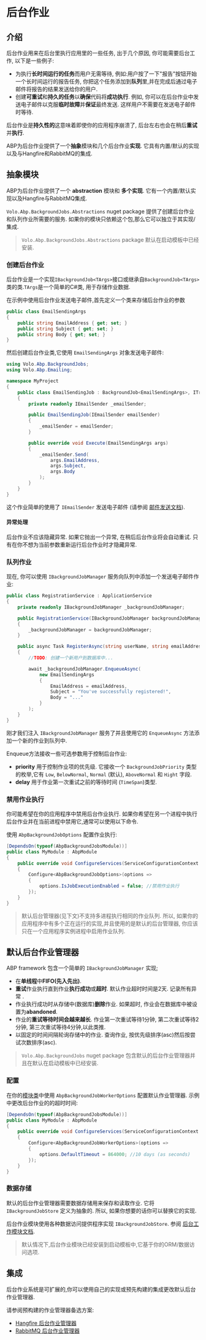 # 后台作业

## 介绍

后台作业用来在后台里执行应用里的一些任务, 出于几个原因, 你可能需要后台工作, 以下是一些例子:

- 为执行**长时间运行的任务**而用户无需等待, 例如:用户按了一下"报告"按钮开始一个长时间运行的报告任务, 你把这个任务添加到**队列**里,并在完成后通过电子邮件将报告的结果发送给你的用户.
- 创建**可重试**和**持久的任务**以**确保**代码将**成功执行**. 例如, 你可以在后台作业中发送电子邮件以克服**临时故障**并**保证**最终发送. 这样用户不需要在发送电子邮件时等待.

后台作业是**持久性的**这意味着即使你的应用程序崩溃了, 后台左右也会在稍后**重试**并**执行**.

ABP为后台作业提供了一个**抽象**模块和几个后台作业**实现**. 它具有内置/默认的实现以及与Hangfire和RabbitMQ的集成.

## 抽象模块

ABP为后台作业提供了一个 **abstraction** 模块和 **多个实现**. 它有一个内置/默认实现以及Hangfire与RabbitMQ集成.

`Volo.Abp.BackgroundJobs.Abstractions` nuget package 提供了创建后台作业和队列作业所需要的服务. 如果你的模块只依赖这个包,那么它可以独立于其实现/集成.

> `Volo.Abp.BackgroundJobs.Abstractions` package 默认在启动模板中已经安装.

### 创建后台作业

后台作业是一个实现`IBackgroundJob<TArgs>`接口或继承自`BackgroundJob<TArgs>`类的类.`TArgs`是一个简单的C#类, 用于存储作业数据.

在示例中使用后台作业发送电子邮件,首先定义一个类来存储后台作业的参数

````csharp
public class EmailSendingArgs
{
    public string EmailAddress { get; set; }
    public string Subject { get; set; }
    public string Body { get; set; }
}
````

然后创建后台作业类,它使用 `EmailSendingArgs` 对象发送电子邮件:

````csharp
using Volo.Abp.BackgroundJobs;
using Volo.Abp.Emailing;

namespace MyProject
{
    public class EmailSendingJob : BackgroundJob<EmailSendingArgs>, ITransientDependency
    {
        private readonly IEmailSender _emailSender;

        public EmailSendingJob(IEmailSender emailSender)
        {
            _emailSender = emailSender;
        }

        public override void Execute(EmailSendingArgs args)
        {
            _emailSender.Send(
                args.EmailAddress,
                args.Subject,
                args.Body
            );
        }
    }
}
````

这个作业简单的使用了 `IEmailSender` 发送电子邮件 (请参阅 [邮件发送文档](Emailing.md)).

#### 异常处理

后台作业不应该隐藏异常. 如果它抛出一个异常, 在稍后后台作业将会自动重试. 只有在你不想为当前参数重新运行后台作业时才隐藏异常.

### 队列作业

现在, 你可以使用 `IBackgroundJobManager` 服务向队列中添加一个发送电子邮件作业:

````csharp
public class RegistrationService : ApplicationService
{
    private readonly IBackgroundJobManager _backgroundJobManager;

    public RegistrationService(IBackgroundJobManager backgroundJobManager)
    {
        _backgroundJobManager = backgroundJobManager;
    }

    public async Task RegisterAsync(string userName, string emailAddress, string password)
    {
        //TODO: 创建一个新用户到数据库中...

        await _backgroundJobManager.EnqueueAsync(
            new EmailSendingArgs
            {
                EmailAddress = emailAddress,
                Subject = "You've successfully registered!",
                Body = "..."
            }
        );
    }
}
````

刚才我们注入 `IBackgroundJobManager` 服务了并且使用它的 `EnqueueAsync` 方法添加一个新的作业到队列中.

Enqueue方法接收一些可选参数用于控制后台作业:

* **priority** 用于控制作业项的优先级. 它接收一个 `BackgroundJobPriority` 类型的枚举,它有 `Low`, `BelowNormal`, `Normal` (默认), `AboveNormal` 和 `Hight` 字段.
* **delay** 用于作业第一次重试之前的等待时间 (`TimeSpan`)类型.

### 禁用作业执行

你可能希望在你的应用程序中禁用后台作业执行. 如果你希望在另一个进程中执行后台作业并在当前进程中禁用它,通常可以使用以下命令.

使用 `AbpBackgroundJobOptions` 配置作业执行:

````csharp
[DependsOn(typeof(AbpBackgroundJobsModule))]
public class MyModule : AbpModule
{
    public override void ConfigureServices(ServiceConfigurationContext context)
    {
        Configure<AbpBackgroundJobOptions>(options =>
        {
            options.IsJobExecutionEnabled = false; //禁用作业执行
        });
    }
}
````

> 默认后台管理器(见下文)不支持多进程执行相同的作业队列. 所以, 如果你的应用程序中有多个正在运行的实现,并且使用的是默认的后台管理器, 你应该只在一个应用程序实例进程中启用作业队列.

## 默认后台作业管理器

ABP framework 包含一个简单的 `IBackgroundJobManager` 实现;

- 在**单线程**中**FIFO(先入先出)**.
- **重试**作业执行直到作业**执行成功**或**超时**. 默认作业超时时间是2天. 记录所有异常 .
- 作业执行成功时从存储中(数据库)**删除**作业. 如果超时, 作业会在数据库中被设置为**abandoned**.
- 作业的**重试等待时间会越来越长**. 作业第一次重试等待1分钟, 第二次重试等待2分钟, 第三次重试等待4分钟,以此类推.
- 以固定的时间间隔轮询存储中的作业. 查询作业, 按优先级排序(asc)然后按尝试次数排序(asc).

> `Volo.Abp.BackgroundJobs` nuget package 包含默认的后台作业管理器并且在默认在启动模板中已经安装.

### 配置

在你的[模块类](Module-Development-Basics.md)中使用 `AbpBackgroundJobWorkerOptions` 配置默认作业管理器.
示例中更改后台作业的的超时时间:

````csharp
[DependsOn(typeof(AbpBackgroundJobsModule))]
public class MyModule : AbpModule
{
    public override void ConfigureServices(ServiceConfigurationContext context)
    {
        Configure<AbpBackgroundJobWorkerOptions>(options =>
        {
            options.DefaultTimeout = 864000; //10 days (as seconds)
        });
    }
}
````

### 数据存储

默认的后台作业管理器需要数据存储用来保存和读取作业. 它将 `IBackgroundJobStore` 定义为抽象的. 所以, 如果你想要的话你可以替换它的实现.

后台作业模块使用各种数据访问提供程序实现 `IBackgroundJobStore`. 参阅 [后台工作模块文档](Modules/Background-Jobs.md).

> 默认情况下,后台作业模块已经安装到启动模板中,它基于你的ORM/数据访问选项.

## 集成

后台作业系统是可扩展的,你可以使用自己的实现或预先构建的集成更改默认后台作业管理器.

请参阅预构建的作业管理器备选方案:

* [Hangfire 后台作业管理器](Background-Jobs-Hangfire.md)
* [RabbitMQ 后台作业管理器](Background-Jobs-RabbitMq.md)